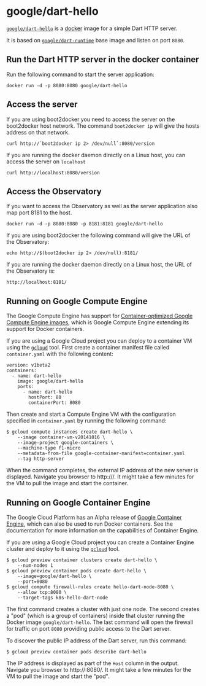# google/dart-hello

[`google/dart-hello`](https://hub.docker.com/r/google/dart-hello) is a
[docker](https://docker.io) image for a simple Dart HTTP server.

It is based on
[`google/dart-runtime`](https://hub.docker.com/r/google/dart-runtime)
base image and listen on port `8080`.

## Run the Dart HTTP server in the docker container

Run the following command to start the server application:

    docker run -d -p 8080:8080 google/dart-hello

## Access the server

If you are using boot2docker you need to access the server on the
boot2docker host network. The command `boot2docker ip` will give the
hosts address on that network.

    curl http://`boot2docker ip 2> /dev/null`:8080/version

If you are running the docker daemon directly on a Linux host, you can
access the server on `localhost`

    curl http://localhost:8080/version

## Access the Observatory

If you want to access the Observatory as well as the server
application also map port 8181 to the host.

    docker run -d -p 8080:8080 -p 8181:8181 google/dart-hello

If you are using boot2docker the following command will give the URL of
the Observatory:

    echo http://$(boot2docker ip 2> /dev/null):8181/

If you are running the docker daemon directly on a Linux host, the
URL of the Observatory is:

    http://localhost:8181/

## Running on Google Compute Engine

The Google Compute Engine has support for
[Container-optimized Google Compute Engine images][1],
which is Google Compute Engine extending its support for Docker containers.

If you are using a Google Cloud project you can deploy to a container VM
using the [`gcloud`][3] tool. First create a
container manifest file called `container.yaml` with the following content:

    version: v1beta2
    containers:
      - name: dart-hello
        image: google/dart-hello
        ports:
          - name: dart-hello
            hostPort: 80
            containerPort: 8080

Then create and start a Compute Engine VM with the configuration
specified in `container.yaml` by running the following command:

    $ gcloud compute instances create dart-hello \
        --image container-vm-v20141016 \
        --image-project google-containers \
        --machine-type f1-micro
        --metadata-from-file google-container-manifest=container.yaml
        --tag http-server

When the command completes, the external IP address of the new server is
displayed. Navigate you browser to http://<server IP>/. It might take a few
minutes for the VM to pull the image and start the container.

## Running on Google Container Engine

The Google Cloud Platform has an Alpha release of [Google Container Engine][2],
which can also be used to run Docker containers. See the documentation for
more information on the capabilities of Container Engine.

If you are using a Google Cloud project you can create a Container Engine
cluster and deploy to it using the [`gcloud`][3]
tool.

    $ gcloud preview container clusters create dart-hello \
        --num-nodes 1
    $ gcloud preview container pods create dart-hello \
        --image=google/dart-hello \
        --port=8080
    $ gcloud compute firewall-rules create hello-dart-node-8080 \
        --allow tcp:8080 \
        --target-tags k8s-hello-dart-node

The first command creates a cluster with just one node. The second creates
a "pod" (which is a group of containers) inside that cluster
running the Docker image `google/dart-hello`. The last command will open
the firewall for traffic on port `8080` providing public access to the
Dart server.

To discover the public IP address of the Dart server, run this command:

    $ gcloud preview container pods describe dart-hello

The IP address is displayed as part of the `Host` column in the output.
Navigate you browser to http://<server IP>:8080/. It might take a few
minutes for the VM to pull the image and start the "pod".

[1]: https://cloud.google.com/compute/docs/containers/container_vms
[2]: https://cloud.google.com/container-engine/docs/
[3]: https://cloud.google.com/sdk/
